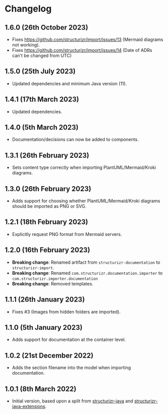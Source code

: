 # Changelog

## 1.6.0 (26th October 2023)

- Fixes https://github.com/structurizr/import/issues/13 (Mermaid diagrams not working).
- Fixes https://github.com/structurizr/import/issues/14 (Date of ADRs can't be changed from UTC)

## 1.5.0 (25th July 2023)

- Updated dependencies and minimum Java version (11).

## 1.4.1 (17th March 2023)

- Updated dependencies.

## 1.4.0 (5th March 2023)

- Documentation/decisions can now be added to components.

## 1.3.1 (26th February 2023)

- Sets content type correctly when importing PlantUML/Mermaid/Kroki diagrams.

## 1.3.0 (26th February 2023)

- Adds support for choosing whether PlantUML/Mermaid/Kroki diagrams should be imported as PNG or SVG.

## 1.2.1 (18th February 2023)

- Explicitly request PNG format from Mermaid servers.

## 1.2.0 (16th February 2023)

- __Breaking change__: Renamed artifact from `structurizr-documentation` to `structurizr-import`.
- __Breaking change__: Renamed `com.structurizr.documentation.importer` to `com.structurizr.importer.documentation`
- __Breaking change__: Removed templates.

## 1.1.1 (26th January 2023) 

- Fixes #3 (Images from hidden folders are imported).

## 1.1.0 (5th January 2023)

- Adds support for documentation at the container level.

## 1.0.2 (21st December 2022)

- Adds the section filename into the model when importing documentation. 

## 1.0.1 (8th March 2022)

- Initial version, based upon a split from [structurizr-java](https://github.com/structurizr/java) and [structurizr-java-extensions](https://github.com/structurizr/java-extensions).